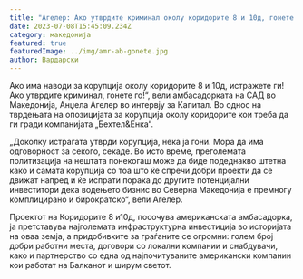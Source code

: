 ```yaml
---
title: "Агелер: Ако утврдите криминал околу коридорите 8 и 10д, гонете го"
date: 2023-07-08T15:45:09.234Z
category: македонија
featured: true
featuredImage: ../img/amr-ab-gonete.jpg
author: Вардарски
---
```

<!--StartFragment-->

Ако има наводи за корупција околу коридорите 8 и 10д, истражете ги! Ако утврдите криминал, гонете го!“, вели амбасадорката на САД во Македонија, Анџела Агелер во интервју за Капитал. Во однос на тврдењата на опозицијата за корупција околу коридорите кои треба да ги гради компанијата „Бехтел&Енка“.

„Доколку истрагата утврди корупција, нека ја гони. Мора да има одговорност за секого, секаде. Во исто време, преголемата политизација на нештата понекогаш може да биде подеднакво штетна како и самата корупција со тоа што ќе спречи добри проекти да се движат напред и ќе испрати порака до другите потенцијални инвеститори дека водењето бизнис во Северна Македонија е премногу комплицирано и бирократско“, вели Агелер.

Проектот на Коридорите 8 и10д, посочува американската амбасадорка, ја претставува најголемата инфраструктурна инвестиција во историјата на оваа земја, а придобивките за граѓаните се огромни: голем број добри работни места, договори со локални компании и снабдувачи, како и партнерство со една од најпочитуваните американски компании кои работат на Балканот и ширум светот.

<!--EndFragment-->